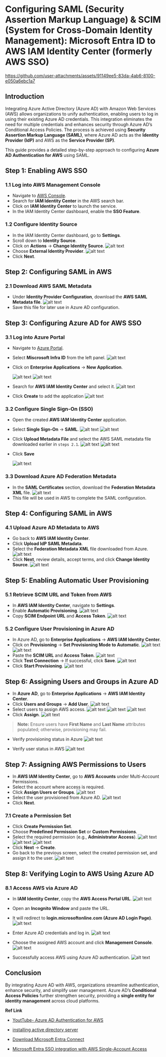 <!-- # **Seamless AWS Authentication with Azure AD: A Step-by-Step Integration Guide** -->
# **Configuring SAML (Security Assertion Markup Language) & SCIM (System for Cross-Domain Identity Management): Microsoft Entra ID to AWS IAM Identity Center (formerly AWS SSO)**

https://github.com/user-attachments/assets/91149ee5-83da-4ab6-8100-e050a6ebc1a7

## **Introduction**
Integrating Azure Active Directory (Azure AD) with Amazon Web Services (AWS) allows organizations to unify authentication, enabling users to log in using their existing Azure AD credentials. This integration eliminates the need for multiple credentials and enhances security through Azure AD’s Conditional Access Policies. The process is achieved using **Security Assertion Markup Language (SAML)**, where Azure AD acts as the **Identity Provider (IdP)** and AWS as the **Service Provider (SP)**.

This guide provides a detailed step-by-step approach to configuring **Azure AD Authentication for AWS** using SAML.


## **Step 1: Enabling AWS SSO**
### **1.1 Log into AWS Management Console**
- Navigate to [AWS Console](https://aws.amazon.com/console/).
- Search for **IAM Identity Center** in the AWS search bar.
- Click on **IAM Identity Center** to launch the service.
- In the IAM Identity Center dashboard, enable the **SSO Feature**.


### **1.2 Configure Identity Source**
- In the IAM Identity Center dashboard, go to **Settings**.
- Scroll down to **Identity Source**.
- Click on **Actions** → **Change Identity Source**.
    ![alt text](All_ScreenShot/image-31.png)
- Choose **External Identity Provider**.
    ![alt text](All_ScreenShot/image-32.png)
- Click **Next**.

## **Step 2: Configuring SAML in AWS**
### **2.1 Download AWS SAML Metadata**
- Under **Identity Provider Configuration**, download the **AWS SAML Metadata file**.
    ![alt text](All_ScreenShot/image-33.png)
- Save this file for later use in Azure AD configuration.

## **Step 3: Configuring Azure AD for AWS SSO**
### **3.1 Log into Azure Portal**
- Navigate to [Azure Portal](https://portal.azure.com/).
- Select **Miscrosoft Infra ID** from the left panel.
    ![alt text](All_ScreenShot/image-34.png)
- Click on **Enterprise Applications** → **New Application**.
  
    ![alt text](All_ScreenShot/image-35.png)
    ![alt text](All_ScreenShot/image-36.png)
- Search for **AWS IAM Identity Center** and select it.
    ![alt text](All_ScreenShot/image-37.png)
- Click **Create** to add the application
    ![alt text](All_ScreenShot/image-38.png)

### **3.2 Configure Single Sign-On (SSO)**
- Open the created **AWS IAM Identity Center** application.
- Select **Single Sign-On** → **SAML**.
    ![alt text](All_ScreenShot/image-39.png)
    ![alt text](All_ScreenShot/image-40.png)
- Click **Upload Metadata File** and select the AWS SAML metadata file downloaded earlier in `steps 2.1`.
    ![alt text](All_ScreenShot/image-41.png)
    ![alt text](All_ScreenShot/image-42.png)
- Click **Save**

    ![alt text](All_ScreenShot/image-43.png)

### **3.3 Download Azure AD Federation Metadata**
- In the **SAML Certificates** section, download the **Federation Metadata XML** file.
    ![alt text](All_ScreenShot/image-44.png)
- This file will be used in AWS to complete the SAML configuration.


## **Step 4: Configuring SAML in AWS**
### **4.1 Upload Azure AD Metadata to AWS**
- Go back to **AWS IAM Identity Center**.
- Click **Upload IdP SAML Metadata**.
- Select the **Federation Metadata XML** file downloaded from Azure.
    ![alt text](All_ScreenShot/image-45.png)
- Click **Next**, review details, accept terms, and click **Change Identity Source**.
    ![alt text](All_ScreenShot/image-46.png)


## **Step 5: Enabling Automatic User Provisioning**
### **5.1 Retrieve SCIM URL and Token from AWS**
- In **AWS IAM Identity Center**, navigate to **Settings**.
- Enable **Automatic Provisioning**.
    ![alt text](All_ScreenShot/image-47.png)
- Copy **SCIM Endpoint URL** and **Access Token**.
    ![alt text](All_ScreenShot/image-48.png)

### **5.2 Configure User Provisioning in Azure AD**
- In Azure AD, go to **Enterprise Applications** → **AWS IAM Identity Center**.
- Click on **Provisioning** → **Set Provisioning Mode to Automatic**.
    ![alt text](All_ScreenShot/image-49.png)
    ![alt text](All_ScreenShot/image-50.png)
- Paste the **SCIM URL** and **Access Token**.
    ![alt text](All_ScreenShot/image-51.png)
- Click **Test Connection** → If successful, click **Save**.
    ![alt text](All_ScreenShot/image-52.png)
- Click **Start Provisioning**.
    ![alt text](All_ScreenShot/image-53.png)


## **Step 6: Assigning Users and Groups in Azure AD**
- In **Azure AD**, go to **Enterprise Applications** → **AWS IAM Identity Center**.
- Click **Users and Groups** → **Add User**.
    ![alt text](All_ScreenShot/image-54.png)
- Select users to assign AWS access.
    ![alt text](All_ScreenShot/image-55.png)
    ![alt text](All_ScreenShot/image-56.png)
    ![alt text](All_ScreenShot/image-57.png)
- Click **Assign**.
    ![alt text](All_ScreenShot/image-58.png)
> **Note:** Ensure users have **First Name** and **Last Name** attributes populated; otherwise, provisioning may fail.
- Verify provisioning status in Azure
    ![alt text](All_ScreenShot/image-59.png)

- Verify user status in AWS
    ![alt text](All_ScreenShot/image-60.png)

## **Step 7: Assigning AWS Permissions to Users**
- In **AWS IAM Identity Center**, go to **AWS Accounts** under Multi-Account Permissions.
- Select the account where access is required.
- Click **Assign Users or Groups**.
    ![alt text](All_ScreenShot/image-61.png)
- Select the user provisioned from Azure AD.
    ![alt text](All_ScreenShot/image-62.png)
- Click **Next**.

### **7.1 Create a Permission Set**
- Click **Create Permission Set**.
- Choose **Predefined Permission Set** or **Custom Permissions**.
- Select the required permission (e.g., **Administrator Access**).
    ![alt text](All_ScreenShot/image-63.png)
    ![alt text](All_ScreenShot/image-64.png)
    ![alt text](All_ScreenShot/image-65.png)
- Click **Next** → **Create**.
- Go back to the previous screen, select the created permission set, and assign it to the user.
    ![alt text](All_ScreenShot/image-66.png)

## **Step 8: Verifying Login to AWS Using Azure AD**
### **8.1 Access AWS via Azure AD**
- In **IAM Identity Center**, copy the **AWS Access Portal URL**.
    ![alt text](All_ScreenShot/image-67.png)
- Open an **Incognito Window** and paste the URL.
- It will redirect to **login.microsoftonline.com (Azure AD Login Page)**.
    ![alt text](All_ScreenShot/image-72.png)
- Enter Azure AD credentials and log in.
    ![alt text](All_ScreenShot/image-68.png)

- Choose the assigned AWS account and click **Management Console**.
    ![alt text](All_ScreenShot/image-71.png)
- Successfully access AWS using Azure AD authentication.
    ![alt text](All_ScreenShot/image-73.png)

## **Conclusion**
By integrating Azure AD with AWS, organizations streamline authentication, enhance security, and simplify user management. Azure AD’s **Conditional Access Policies** further strengthen security, providing a **single entity for identity management** across cloud platforms.


**Ref Link**

- [YoutTube- Azure AD Authentication for AWS](https://www.youtube.com/watch?v=R-07SaS1Gig)
- [installing active directory server](https://www.readandexecute.com/how-to/server-2016/active-directory/)

- [Download Microsoft Entra Connect](https://www.microsoft.com/en-us/download/details.aspx?id=47594)
- [Microsoft Entra SSO integration with AWS Single-Account Access](https://learn.microsoft.com/en-us/entra/identity/saas-apps/amazon-web-service-tutorial)